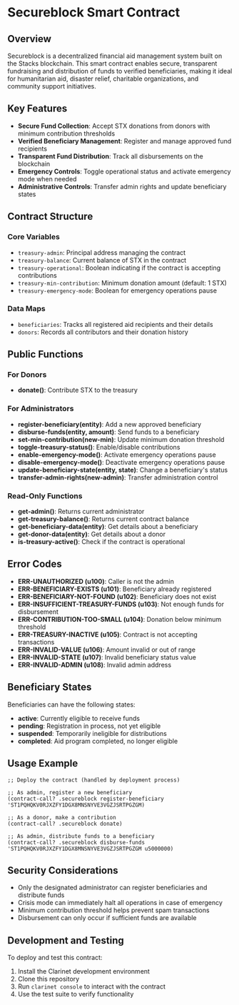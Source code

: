 # Secureblock Smart Contract

## Overview
Secureblock is a decentralized financial aid management system built on the Stacks blockchain. This smart contract enables secure, transparent fundraising and distribution of funds to verified beneficiaries, making it ideal for humanitarian aid, disaster relief, charitable organizations, and community support initiatives.

## Key Features

- **Secure Fund Collection**: Accept STX donations from donors with minimum contribution thresholds
- **Verified Beneficiary Management**: Register and manage approved fund recipients 
- **Transparent Fund Distribution**: Track all disbursements on the blockchain
- **Emergency Controls**: Toggle operational status and activate emergency mode when needed
- **Administrative Controls**: Transfer admin rights and update beneficiary states

## Contract Structure

### Core Variables
- `treasury-admin`: Principal address managing the contract
- `treasury-balance`: Current balance of STX in the contract
- `treasury-operational`: Boolean indicating if the contract is accepting contributions
- `treasury-min-contribution`: Minimum donation amount (default: 1 STX)
- `treasury-emergency-mode`: Boolean for emergency operations pause

### Data Maps
- `beneficiaries`: Tracks all registered aid recipients and their details
- `donors`: Records all contributors and their donation history

## Public Functions

### For Donors
- **donate()**: Contribute STX to the treasury

### For Administrators
- **register-beneficiary(entity)**: Add a new approved beneficiary
- **disburse-funds(entity, amount)**: Send funds to a beneficiary
- **set-min-contribution(new-min)**: Update minimum donation threshold
- **toggle-treasury-status()**: Enable/disable contributions
- **enable-emergency-mode()**: Activate emergency operations pause
- **disable-emergency-mode()**: Deactivate emergency operations pause
- **update-beneficiary-state(entity, state)**: Change a beneficiary's status
- **transfer-admin-rights(new-admin)**: Transfer administration control

### Read-Only Functions
- **get-admin()**: Returns current administrator
- **get-treasury-balance()**: Returns current contract balance
- **get-beneficiary-data(entity)**: Get details about a beneficiary
- **get-donor-data(entity)**: Get details about a donor
- **is-treasury-active()**: Check if the contract is operational

## Error Codes
- **ERR-UNAUTHORIZED (u100)**: Caller is not the admin
- **ERR-BENEFICIARY-EXISTS (u101)**: Beneficiary already registered
- **ERR-BENEFICIARY-NOT-FOUND (u102)**: Beneficiary does not exist
- **ERR-INSUFFICIENT-TREASURY-FUNDS (u103)**: Not enough funds for disbursement
- **ERR-CONTRIBUTION-TOO-SMALL (u104)**: Donation below minimum threshold
- **ERR-TREASURY-INACTIVE (u105)**: Contract is not accepting transactions
- **ERR-INVALID-VALUE (u106)**: Amount invalid or out of range
- **ERR-INVALID-STATE (u107)**: Invalid beneficiary status value
- **ERR-INVALID-ADMIN (u108)**: Invalid admin address

## Beneficiary States
Beneficiaries can have the following states:
- **active**: Currently eligible to receive funds
- **pending**: Registration in process, not yet eligible
- **suspended**: Temporarily ineligible for distributions
- **completed**: Aid program completed, no longer eligible

## Usage Example

```clarity
;; Deploy the contract (handled by deployment process)

;; As admin, register a new beneficiary
(contract-call? .secureblock register-beneficiary 'ST1PQHQKV0RJXZFY1DGX8MNSNYVE3VGZJSRTPGZGM)

;; As a donor, make a contribution
(contract-call? .secureblock donate)

;; As admin, distribute funds to a beneficiary
(contract-call? .secureblock disburse-funds 'ST1PQHQKV0RJXZFY1DGX8MNSNYVE3VGZJSRTPGZGM u5000000)
```

## Security Considerations

- Only the designated administrator can register beneficiaries and distribute funds
- Crisis mode can immediately halt all operations in case of emergency
- Minimum contribution threshold helps prevent spam transactions
- Disbursement can only occur if sufficient funds are available

## Development and Testing

To deploy and test this contract:

1. Install the Clarinet development environment
2. Clone this repository
3. Run `clarinet console` to interact with the contract
4. Use the test suite to verify functionality
